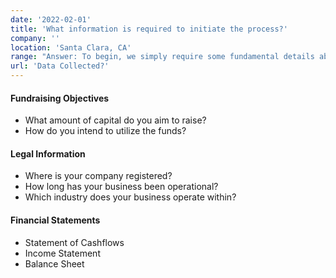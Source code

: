 ```yaml
---
date: '2022-02-01'
title: 'What information is required to initiate the process?'
company: ''
location: 'Santa Clara, CA'
range: "Answer: To begin, we simply require some fundamental details about your company to customize the funding options according to your requirements. Here's the information we'll request:"
url: 'Data Collected?'
---
```


#### Fundraising Objectives

- What amount of capital do you aim to raise?
- How do you intend to utilize the funds?

#### Legal Information

- Where is your company registered?
- How long has your business been operational?
- Which industry does your business operate within?

#### Financial Statements

- Statement of Cashflows
- Income Statement
- Balance Sheet
